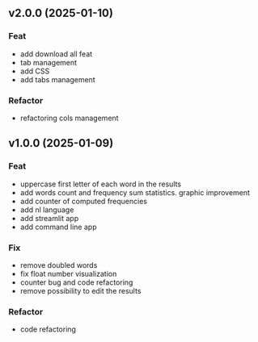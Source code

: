 ## v2.0.0 (2025-01-10)

### Feat

- add download all feat
- tab management
- add CSS
- add tabs management

### Refactor

- refactoring cols management

## v1.0.0 (2025-01-09)

### Feat

- uppercase first letter of each word in the results
- add words count and frequency sum statistics. graphic improvement
- add counter of computed frequencies
- add nl language
- add streamlit app
- add command line app

### Fix

- remove doubled words
- fix float number visualization
- counter bug and code refactoring
- remove possibility to edit the results

### Refactor

- code refactoring
